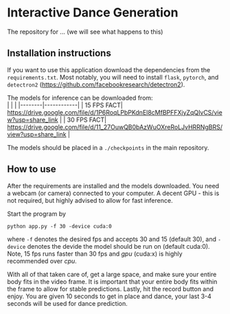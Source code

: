 # Interactive Dance Generation

The repository for ... (we will see what happens to this)

## Installation instructions

If you want to use this application download the dependencies from the ```requirements.txt```. Most notably, you will need to install ```flask```, ```pytorch```, and ```detectron2``` (https://github.com/facebookresearch/detectron2).

The models for inference can be downloaded from:\
|        |            | 
|--------|------------|
| 15 FPS FACT| https://drive.google.com/file/d/1P6RoqLPbPKdnEl8cMfBPFFXjyZqQIvCS/view?usp=share_link |
| 30 FPS FACT| https://drive.google.com/file/d/11_27OuwQB0bAzWuOXreRoLJvHRRNgBRS/view?usp=share_link |

The models should be placed in a ```./checkpoints``` in the main repository.

## How to use

After the requirements are installed and the models downloaded. You need a webcam (or camera) connected to your computer. A decent GPU - this is not required, but highly advised to allow for fast inference.

Start the program by
```
python app.py -f 30 -device cuda:0
```
where ```-f``` denotes the desired fps and accepts 30 and 15 (default 30), and ```-device``` denotes the devide the model should be run on (default cuda:0). Note, 15 fps runs faster than 30 fps and *gpu* (cuda:x) is highly recommended over *cpu*.

With all of that taken care of, get a large space, and make sure your entire body fits in the video frame. It is important that your entire body fits within the frame to allow for stable predictions. Lastly, hit the record button and enjoy. You are given 10 seconds to get in place and dance, your last 3-4 seconds will be used for dance prediction. 